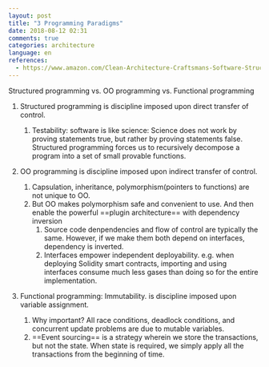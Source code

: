 ```yaml
---
layout: post
title: "3 Programming Paradigms"
date: 2018-08-12 02:31
comments: true
categories: architecture
language: en
references:
  - https://www.amazon.com/Clean-Architecture-Craftsmans-Software-Structure/dp/0134494164
---
```


Structured programming vs. OO programming vs. Functional programming



1. Structured programming is discipline imposed upon direct transfer of control.
	1. Testability: software is like science: Science does not work by proving statements true, but rather by proving statements false. Structured programming forces us to recursively decompose a program into a set of small provable functions.



2. OO programming is discipline imposed upon indirect transfer of control.
	1. Capsulation, inheritance, polymorphism(pointers to functions) are not unique to OO.
	2. But OO makes polymorphism safe and convenient to use. And then enable the powerful ==plugin architecture== with dependency inversion
		1. Source code denpendencies and flow of control are typically the same. However, if we make them both depend on interfaces, dependency is inverted.
		2. Interfaces empower independent deployability. e.g. when deploying Solidity smart contracts, importing and using interfaces consume much less gases than doing so for the entire implementation.



3. Functional programming: Immutability. is discipline imposed upon variable assignment.
	1. Why important? All race conditions, deadlock conditions, and concurrent update problems are due to mutable variables.
	2. ==Event sourcing== is a strategy wherein we store the transactions, but not the state. When state is required, we simply apply all the transactions from the beginning of time.
